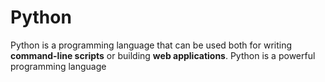 # Python

Python is a programming language that can be used both for writing **command-line scripts** or building **web applications**.
Python is a powerful programming language